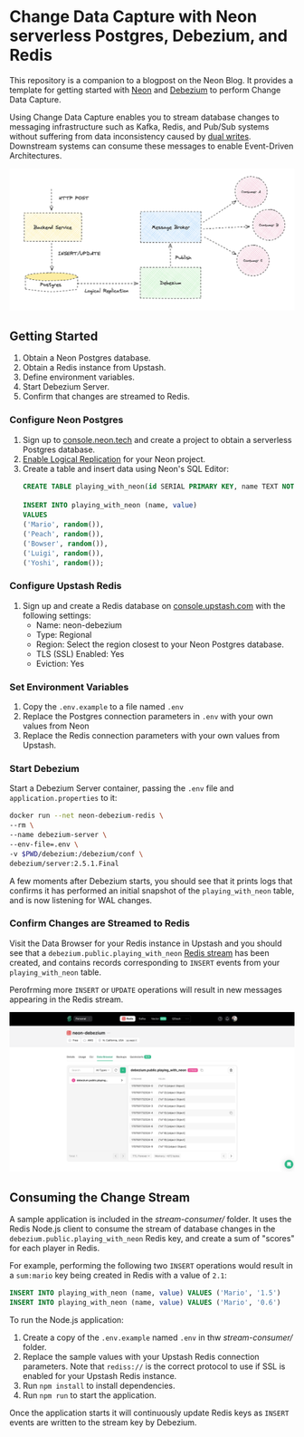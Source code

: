 # Change Data Capture with Neon serverless Postgres, Debezium, and Redis

This repository is a companion to a blogpost on the Neon Blog. It provides a
template for getting started with [Neon](https://neon.tech) and
[Debezium](https://debezium.io) to perform Change Data Capture.

Using Change Data Capture enables you to stream database changes to messaging
infrastructure such as Kafka, Redis, and Pub/Sub systems without suffering
from data inconsistency caused by [dual writes](https://thorben-janssen.com/dual-writes/). Downstream systems can consume these messages to enable Event-Driven Architectures.

![Architecture that shows Debezium consuming changes from a Neon Postgres database and streaming the changes to Redis](/images/architecture.png)

## Getting Started

1. Obtain a Neon Postgres database.
2. Obtain a Redis instance from Upstash.
3. Define environment variables.
4. Start Debezium Server.
5. Confirm that changes are streamed to Redis.

### Configure Neon Postgres

1. Sign up to [console.neon.tech](https://console.neon.tech/) and create a project to obtain a serverless Postgres database.
1. [Enable Logical Replication](https://neon.tech/docs/guides/logical-replication-concepts#enabling-logical-replication) for your Neon project.
1. Create a table and insert data using Neon's SQL Editor:
    ```sql
    CREATE TABLE playing_with_neon(id SERIAL PRIMARY KEY, name TEXT NOT NULL, value REAL);

    INSERT INTO playing_with_neon (name, value)
    VALUES 
    ('Mario', random()),
    ('Peach', random()),
    ('Bowser', random()),
    ('Luigi', random()),
    ('Yoshi', random());
    ```

### Configure Upstash Redis

1. Sign up and create a Redis database on [console.upstash.com](https://console.upstash.com/) with the following settings:
    * Name: neon-debezium
    * Type:  Regional
    * Region: Select the region closest to your Neon Postgres database.
    * TLS (SSL) Enabled: Yes
    * Eviction: Yes

### Set Environment Variables

1. Copy the `.env.example` to a file named `.env`
1. Replace the Postgres connection parameters in `.env` with your own values from Neon
1. Replace the Redis connection parameters with your own values from Upstash.

### Start Debezium

Start a Debezium Server container, passing the `.env` file and
`application.properties` to it:

```bash
docker run --net neon-debezium-redis \
--rm \
--name debezium-server \
--env-file=.env \
-v $PWD/debezium:/debezium/conf \
debezium/server:2.5.1.Final
```

A few moments after Debezium starts, you should see that it prints logs that
confirms it has performed an initial snapshot of the `playing_with_neon` table,
and is now listening for WAL changes.

### Confirm Changes are Streamed to Redis

Visit the Data Browser for your Redis instance in Upstash and you should see
that a `debezium.public.playing_with_neon` [Redis stream](https://redis.io/docs/data-types/streams/)
has been created, and contains records corresponding to `INSERT` events from
your `playing_with_neon` table.

Perofrming more `INSERT` or `UPDATE` operations will result in new messages appearing in
the Redis stream.

![](/images/upstash-data-browser.png)

## Consuming the Change Stream

A sample application is included in the *stream-consumer/* folder. It uses the
Redis Node.js client to consume the stream of database changes in the 
`debezium.public.playing_with_neon` Redis key, and create a sum of "scores" for
each player in Redis.

For example, performing the following two `INSERT` operations would result in a
`sum:mario` key being created in Redis with a value of `2.1`:

```sql
INSERT INTO playing_with_neon (name, value) VALUES ('Mario', '1.5')
INSERT INTO playing_with_neon (name, value) VALUES ('Mario', '0.6')
```

To run the Node.js application:

1. Create a copy of the `.env.example` named `.env` in thw *stream-consumer/* folder.
1. Replace the sample values with your Upstash Redis connection parameters. Note that `rediss://` is the correct protocol to use if SSL is enabled for your Upstash Redis instance.
1. Run `npm install` to install dependencies.
1. Run `npm run` to start the application.

Once the application starts it will continuously update Redis keys as `INSERT`
events are written to the stream key by Debezium.
